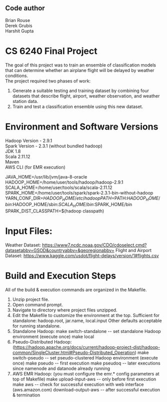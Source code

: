 Code author
-----------
Brian Rouse  
Derek Grubis  
Harshit Gupta

# CS 6240 Final Project
The goal of this project was to train an ensemble of classification models that can determine whether an airplane flight will be delayed by weather conditions.  
The project required two phases of work:
1. Generate a suitable testing and training dataset by combining four datasets that describe flight, airport, weather observation, and weather station data.
2. Train and test a classification ensemble using this new dataset.


# Environment and Software Versions
Hadoop Version - 2.9.1  
Spark Version - 2.3.1 (without bundled hadoop)  
JDK 1.8  
Scala 2.11.12  
Maven  
AWS CLI (for EMR execution)  

JAVA_HOME=/usr/lib/jvm/java-8-oracle  
HADOOP_HOME=/home/user/tools/hadoop/hadoop-2.9.1  
SCALA_HOME=/home/user/tools/scala/scala-2.11.12  
SPARK_HOME=/home/user/tools/spark/spark-2.3.1-bin-without-hadoop  
YARN_CONF_DIR=$HADOOP_HOME/etc/hadoop  
PATH=$PATH:$HADOOP_HOME/bin:$HADOOP_HOME/sbin:$SCALA_HOME/bin:$SPARK_HOME/bin  
SPARK_DIST_CLASSPATH=$(hadoop classpath)

# Input Files:
Weather Dataset: https://www7.ncdc.noaa.gov/CDO/cdoselect.cmd?datasetabbv=GSOD&countryabbv=&georegionabbv=
Flight and Airport Dataset: https://www.kaggle.com/usdot/flight-delays/version/1#flights.csv

# Build and Execution Steps
All of the build & execution commands are organized in the Makefile.
1) Unzip project file.
2) Open command prompt.
3) Navigate to directory where project files unzipped.
4) Edit the Makefile to customize the environment at the top.
	Sufficient for standalone: hadoop.root, jar.name, local.input
	Other defaults acceptable for running standalone.
5) Standalone Hadoop:
	make switch-standalone		-- set standalone Hadoop environment (execute once)
	make local
6) Pseudo-Distributed Hadoop: (https://hadoop.apache.org/docs/current/hadoop-project-dist/hadoop-common/SingleCluster.html#Pseudo-Distributed_Operation)
	make switch-pseudo			-- set pseudo-clustered Hadoop environment (execute once)
	make pseudo					-- first execution
	make pseudoq				-- later executions since namenode and datanode already running 
7) AWS EMR Hadoop: (you must configure the emr.* config parameters at top of Makefile)
	make upload-input-aws		-- only before first execution
	make aws					-- check for successful execution with web interface (aws.amazon.com)
	download-output-aws			-- after successful execution & termination

